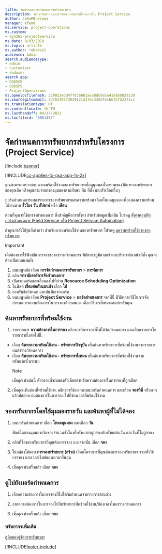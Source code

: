 ```yaml
---
title: จัดกำหนดการทรัพยากรสำหรับโครงการ
description: วิธีการจัดกำหนดการทรัพยากรสำหรับโครงการใน Project Service
author: JohnPBurrows
manager: kfend
ms.service: project-operations
ms.custom:
- dyn365-projectservice
ms.date: 8/03/2018
ms.topic: article
ms.author: ruhercul
audience: Admin
search.audienceType:
- admin
- customizer
- enduser
search.app:
- D365CE
- D365PS
- ProjectOperations
ms.openlocfilehash: 329923e6d47fd36881aea8db8eba41a868829220
ms.sourcegitcommit: 3d78338773929121d17ec3386f6cb67bfb2272cc
ms.translationtype: HT
ms.contentlocale: th-TH
ms.lasthandoff: 04/27/2021
ms.locfileid: "5951457"
---
```

# <a name="schedule-resources-for-a-project-project-service"></a>จัดกำหนดการทรัพยากรสำหรับโครงการ (Project Service)

[!include [banner](../includes/psa-now-project-operations.md)]

[!INCLUDE[cc-applies-to-psa-app-1x-2x](../includes/cc-applies-to-psa-app-1x-2x.md)]

คุณสามารถตรวจสอบความพร้อมใช้งานของทรัพยากรเพื่อดูมุมมองโดยรวมของวิธีการจองทรัพยากรของคุณคือ หรือคุณสามารถกรองมุมมองตามทักษะ ทีม ที่ตั้ง และตัวเลือกอื่นๆ  
  
บอร์ดกำหนดการแสดงรายการของทรัพยากรและความพร้อม เลือกโหมดมุมมองเพื่อแสดงความพร้อมใช้งานตาม **ชั่วโมง** **วัน** **สัปดาห์** หรือ **เดือน**  
  
ก่อนที่คุณจะใช้ตารางกำหนดการ สิ่งสำคัญคือการตั้งค่า สำหรับข้อมูลเพิ่มเติม โปรดดู [ตั้งค่าคอนฟิกบอร์ดกำหนดการ (Field Service หรือ Project Service Automation)](/dynamics365/field-service/configure-schedule-board)
  
ถ้าคุณกำลังใช้รุ่นที่เก่ากว่า สำหรับความพร้อมใช้งานของทรัพยากร โปรดดู [ดูความพร้อมใช้งานของทรัพยากร](../psa/view-resource-availability.md)  

> [!IMPORTANT]
>  เมื่อต้องการใช้ฟังก์ชันการจองของตารางกำหนดการ พิกัดทางภูมิศาสตร์ และบริการตำแหน่งที่ตั้ง คุณจะต้องเปิดบนแผนผัง  
> 
> 1. บนเมนูหลัก เลือก **การจัดกำหนดการทรัพยากร** > **การจัดการ**  
> 2. คลิก **พารามิเตอร์การจัดกำหนดการ**  
> 3. เปิดเรกคอร์ดและเลื่อนลงไปที่ส่วน **Resource Scheduling Optimization**  
> 4. ในฟิลด์ **เชื่อมต่อกับแผนผัง** เลือก **ใช่**  
> 5. ยอมรับข้อกำหนด และบันทึกเรกคอร์ด  
> 6. บนเมนูหลัก เลือก **Project Service** > **บอร์ดกำหนดการ** จากที่นี่ มีวิธีหลายวิธีในการจัดกำหนดการความต้องการในการจองด้วยตนเอง เลือกวิธีการที่เหมาะสมสำหรับคุณ
  
## <a name="find-available-resources"></a>ค้นหาทรัพยากรที่พร้อมใช้งาน

1.  จากรายการ **ความต้องการในการจอง** คลิกขวาที่การจองที่ไม่ได้จัดกำหนดการ และเลือกรายการใดรายการหนึ่งต่อไปนี้:  
  
- เลือก **ค้นหาความพร้อมใช้งาน - ทรัพยากรปัจจุบัน** เพื่อค้นหาทรัพยากรที่พร้อมใช้งานจากรายการบนตารางกำหนดการ  
- เลือก **ค้นหาความพร้อมใช้งาน - ทรัพยากรทั้งหมด** เพื่อค้นหาทรัพยากรที่พร้อมใช้งานจากทรัพยากรในระบบ  
   > [!NOTE]
   >  เมื่อคุณทำเช่นนี้ ตัวกรองที่จะแสดงตัวเลือกสำหรับความต้องการในการจองที่ถูกเลือก  
  
2. เมื่อคุณเห็นช่องที่พร้อมใช้งาน คลิกขวาที่ช่องเวลาบนบอร์ดกำหนดการ และเลือก **จองที่นี่** หรือลากแล้วปล่อยความต้องการในการจอง ไปที่ช่องเวลาที่พร้อมใช้งาน  
  

## <a name="book-a-resource-using-the-daily-view-and-find-whos-under-booked"></a>จองทรัพยากรโดยใช้มุมมองรายวัน และค้นหาผู้ที่ไม่ได้จอง
  
1.  บนบอร์ดกำหนดการ เลือก **โหมดมุมมอง** และเลือก **วัน**  
  
    ฟิลด์นี้แสดงมุมมองกริดของจำนวนชั่วโมงที่ทรัพยากรถูกจองสำหรับแต่ละวัน และวันที่ไม่ถูกจอง  
  
2.  คลิกที่ชื่อของทรัพยากรที่คุณต้องการจอง และจากนั้น เลือก **จอง**  
  
3.  ในกล่องโต้ตอบ **การจองทรัพยากร (สร้าง)** เลือกโครงการที่คุณต้องการจองทรัพยากร รวมทั้งวิธีการจอง และเวลาเริ่มต้นและเวลาสิ้นสุด  
  
4.  เมื่อคุณทำเสร็จแล้ว เลือก **จอง**  
  
## <a name="view-to-the-schedule-board"></a>ดูไปยังบอร์ดกำหนดการ
  
1.  เลือกความต้องการในการจองที่ไม่ได้จัดกำหนดจากรายการด้านล่าง  
  
2.  ลากความต้องการในการจองไปที่ทรัพยากรที่พร้อมใช้งาน/ช่องเวลาในตารางกำหนดการ  
  
3.  เมื่อคุณทำเสร็จแล้ว เลือก **จอง**  
  
### <a name="additional-resources"></a>ทรัพยากรเพิ่มเติม  
 [คู่มือของผู้จัดการทรัพยากร](../psa/resource-manager-guide.md)


[!INCLUDE[footer-include](../includes/footer-banner.md)]